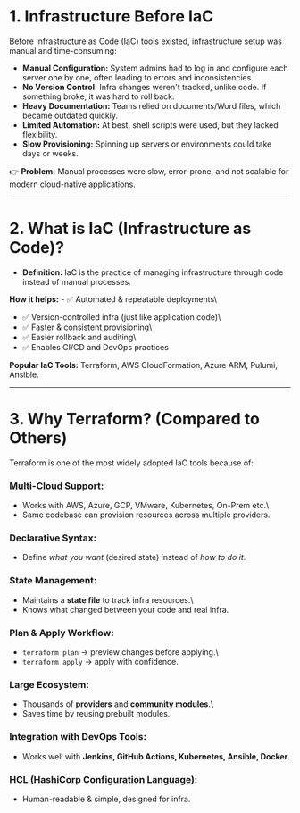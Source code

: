 # 1. Infrastructure Before IaC

Before Infrastructure as Code (IaC) tools existed, infrastructure setup
was manual and time-consuming:

-   **Manual Configuration:** System admins had to log in and configure
    each server one by one, often leading to errors and inconsistencies.
-   **No Version Control:** Infra changes weren't tracked, unlike code.
    If something broke, it was hard to roll back.
-   **Heavy Documentation:** Teams relied on documents/Word files, which
    became outdated quickly.
-   **Limited Automation:** At best, shell scripts were used, but they
    lacked flexibility.
-   **Slow Provisioning:** Spinning up servers or environments could
    take days or weeks.

👉 **Problem:** Manual processes were slow, error-prone, and not
scalable for modern cloud-native applications.

------------------------------------------------------------------------

# 2. What is IaC (Infrastructure as Code)?

-   **Definition:** IaC is the practice of managing infrastructure
    through code instead of manual processes.

**How it helps:** - ✅ Automated & repeatable deployments\
- ✅ Version-controlled infra (just like application code)\
- ✅ Faster & consistent provisioning\
- ✅ Easier rollback and auditing\
- ✅ Enables CI/CD and DevOps practices

**Popular IaC Tools:** Terraform, AWS CloudFormation, Azure ARM, Pulumi,
Ansible.

------------------------------------------------------------------------

# 3. Why Terraform? (Compared to Others)

Terraform is one of the most widely adopted IaC tools because of:

### Multi-Cloud Support:

-   Works with AWS, Azure, GCP, VMware, Kubernetes, On-Prem etc.\
-   Same codebase can provision resources across multiple providers.

### Declarative Syntax:

-   Define *what you want* (desired state) instead of *how to do it*.

### State Management:

-   Maintains a **state file** to track infra resources.\
-   Knows what changed between your code and real infra.

### Plan & Apply Workflow:

-   `terraform plan` → preview changes before applying.\
-   `terraform apply` → apply with confidence.

### Large Ecosystem:

-   Thousands of **providers** and **community modules**.\
-   Saves time by reusing prebuilt modules.

### Integration with DevOps Tools:

-   Works well with **Jenkins, GitHub Actions, Kubernetes, Ansible,
    Docker**.

### HCL (HashiCorp Configuration Language):

-   Human-readable & simple, designed for infra.


